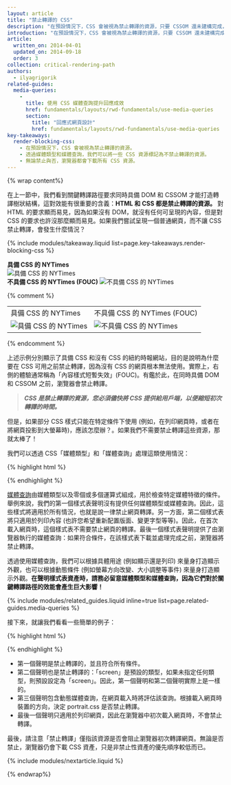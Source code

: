 ```yaml
---
layout: article
title: "禁止轉譯的 CSS"
description: "在預設情況下，CSS 會被視為禁止轉譯的資源，只要 CSSOM 還未建構完成，即使內容已經過處理，瀏覽器也不會進行轉譯。請務必保持 CSS 簡潔、儘快提供 CSS，並使用媒體類型和媒體查詢來解除對轉譯作業的禁止令。"
introduction: "在預設情況下，CSS 會被視為禁止轉譯的資源，只要 CSSOM 還未建構完成，即使內容已經過處理，瀏覽器也不會進行轉譯。請務必保持 CSS 簡潔、儘快提供 CSS，並使用媒體類型和媒體查詢來解除對轉譯作業的禁止令。"
article:
  written_on: 2014-04-01
  updated_on: 2014-09-18
  order: 3
collection: critical-rendering-path
authors:
  - ilyagrigorik
related-guides:
  media-queries:
    -
      title: 使用 CSS 媒體查詢提升回應成效
      href: fundamentals/layouts/rwd-fundamentals/use-media-queries
      section:
        title: "回應式網頁設計"
        href: fundamentals/layouts/rwd-fundamentals/use-media-queries
key-takeaways:
  render-blocking-css:
    - 在預設情況下，CSS 會被視為禁止轉譯的資源。
    - 透過媒體類型和媒體查詢，我們可以將一些 CSS 資源標記為不禁止轉譯的資源。
    - 無論禁止與否，瀏覽器都會下載所有 CSS 資源。
---
```

{% wrap content%}

<style>
  img, video, object {
    max-width: 100%;
  }

  img.center {
    display: block;
    margin-left: auto;
    margin-right: auto;
  }
</style>


在上一節中，我們看到關鍵轉譯路徑要求同時具備 DOM 和 CSSOM 才能打造轉譯樹狀結構，這對效能有很重要的含義：**HTML 和 CSS 都是禁止轉譯的資源。** 對 HTML 的要求顯而易見，因為如果沒有 DOM，就沒有任何可呈現的內容，但是對 CSS 的要求也許沒那麼顯而易見。如果我們嘗試呈現一個普通網頁，而不讓 CSS 禁止轉譯，會發生什麼情況？

{% include modules/takeaway.liquid list=page.key-takeaways.render-blocking-css %}

<div class="clear">
  <div class="g--half">
    <b>具備 CSS 的 NYTimes</b>
    <img class="center" src="images/nytimes-css-device.png" alt="具備 CSS 的 NYTimes">

  </div>

  <div class="g--half g--last">
    <b>不具備 CSS 的 NYTimes (FOUC)</b>
    <img src="images/nytimes-nocss-device.png" alt="不具備 CSS 的 NYTimes">

  </div>
</div>

{% comment %}
<table>
<tr>
<td>具備 CSS 的 NYTimes</td>
<td>不具備 CSS 的 NYTimes (FOUC)</td>
</tr>
<tr>
<td><img src="images/nytimes-css-device.png" alt="具備 CSS 的 NYTimes" class="center"></td>
<td><img src="images/nytimes-nocss-device.png" alt="不具備 CSS 的 NYTimes" class="center"></td>
</tr>
</table>
{% endcomment %}

上述示例分別顯示了具備 CSS 和沒有 CSS 的紐約時報網站，目的是說明為什麼要在 CSS 可用之前禁止轉譯，因為沒有 CSS 的網頁根本無法使用。實際上，右側的體驗通常稱為「內容樣式短暫失效」(FOUC)。有鑑於此，在同時具備 DOM 和 CSSOM 之前，瀏覽器會禁止轉譯。

> **_CSS 是禁止轉譯的資源，您必須儘快將 CSS 提供給用戶端，以便縮短初次轉譯的時間。_**

但是，如果部分 CSS 樣式只能在特定條件下使用 (例如，在列印網頁時，或者在將網頁投影到大螢幕時)，應該怎麼辦？。如果我們不需要禁止轉譯這些資源，那就太棒了！

我們可以透過 CSS「媒體類型」和「媒體查詢」處理這類使用情況：

{% highlight html %}
<link href="style.css" rel="stylesheet">
<link href="print.css" rel="stylesheet" media="print">
<link href="other.css" rel="stylesheet" media="(min-width: 40em)">
{% endhighlight %}

[媒體查詢]({{site.fundamentals}}/layouts/rwd-fundamentals/use-media-queries.html)由媒體類型以及零個或多個運算式組成，用於檢查特定媒體特徵的條件。舉例來說，我們的第一個樣式表聲明沒有提供任何媒體類型或媒體查詢。因此，這些樣式將適用於所有情況，也就是說一律禁止網頁轉譯。另一方面，第二個樣式表將只適用於列印內容 (也許您希望重新配置版面、變更字型等等)。因此，在首次載入網頁時，這個樣式表不需要禁止網頁的轉譯。最後一個樣式表聲明提供了由瀏覽器執行的媒體查詢：如果符合條件，在該樣式表下載並處理完成之前，瀏覽器將禁止轉譯。

透過使用媒體查詢，我們可以根據具體用途 (例如顯示還是列印) 來量身打造顯示外觀，也可以根據動態條件 (例如螢幕方向改變、大小調整等事件) 來量身打造顯示外觀。**在聲明樣式表資產時，請務必留意媒體類型和媒體查詢，因為它們對於關鍵轉譯路徑的效能會產生巨大影響！**

{% include modules/related_guides.liquid inline=true list=page.related-guides.media-queries %}

接下來，就讓我們看看一些簡單的例子：

{% highlight html %}
<link href="style.css"    rel="stylesheet">
<link href="style.css"    rel="stylesheet" media="screen">
<link href="portrait.css" rel="stylesheet" media="orientation:portrait">
<link href="print.css"    rel="stylesheet" media="print">
{% endhighlight %}

* 第一個聲明是禁止轉譯的，並且符合所有條件。
* 第二個聲明也是禁止轉譯的：「screen」是預設的類型，如果未指定任何類型，則預設設定為「screen」。因此，第一個聲明和第二個聲明實際上是一樣的。
* 第三個聲明包含動態媒體查詢，在網頁載入時將評估該查詢。根據載入網頁時裝置的方向，決定 portrait.css 是否禁止轉譯。
* 最後一個聲明只適用於列印網頁，因此在瀏覽器中初次載入網頁時，不會禁止轉譯。

最後，請注意「禁止轉譯」僅指該資源是否會阻止瀏覽器初次轉譯網頁。無論是否禁止，瀏覽器仍會下載 CSS 資產，只是非禁止性資產的優先順序較低而已。

{% include modules/nextarticle.liquid %}

{% endwrap%}

